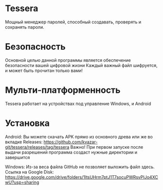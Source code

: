 # Tessera
Мощный менеджер паролей, способный создавать, проверять и сохранять пароли.
# Безопасность
Основной целью данной программы является обеспечение безопасности вашей цифровой жизни
Каждый важный файл шифруется, и может быть прочитан только вами!
# Мульти-платформенность
Tessera работает на устройствах под управление Windows, и Android
# Установка
Android: Вы можете скачать APK прямо из основного древа или же во вкладке Releases: https://github.com/kvazar-git/tessera/releases/tag/tessera
Важно! При первом запуске после выдачи разрешений программа создаст нужные директории и завершится

Windows: Из-за веса файла GitHub не позволяет выложить файл здесь. Ссылка на Google Disk: https://drive.google.com/drive/folders/1ltsUHrm7ptJ1T7socuPWRsvPIJo4XCwU?usp=sharing
